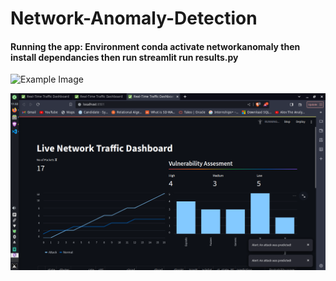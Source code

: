 # Network-Anomaly-Detection

#### Running the app:  Environment conda activate networkanomaly then install dependancies then run streamlit run results.py

![Example Image](/home/Moraa/Projects/Network-Anomaly-Detection/Images/results.png)

![Dashboard](Images/results.png)